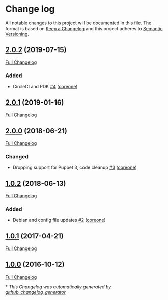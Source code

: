 # Change log

All notable changes to this project will be documented in this file. The format is based on [Keep a Changelog](http://keepachangelog.com/en/1.0.0/) and this project adheres to [Semantic Versioning](http://semver.org).

## [2.0.2](https://github.com/broadinstitute/puppet-amavisd/tree/2.0.2) (2019-07-15)

[Full Changelog](https://github.com/broadinstitute/puppet-amavisd/compare/2.0.1...2.0.2)

### Added

- CircleCI and PDK [\#4](https://github.com/broadinstitute/puppet-amavisd/pull/4) ([coreone](https://github.com/coreone))

## [2.0.1](https://github.com/broadinstitute/puppet-amavisd/tree/2.0.1) (2019-01-16)

[Full Changelog](https://github.com/broadinstitute/puppet-amavisd/compare/2.0.0...2.0.1)

## [2.0.0](https://github.com/broadinstitute/puppet-amavisd/tree/2.0.0) (2018-06-21)

[Full Changelog](https://github.com/broadinstitute/puppet-amavisd/compare/1.0.2...2.0.0)

### Changed

- Dropping support for Puppet 3, code cleanup [\#3](https://github.com/broadinstitute/puppet-amavisd/pull/3) ([coreone](https://github.com/coreone))

## [1.0.2](https://github.com/broadinstitute/puppet-amavisd/tree/1.0.2) (2018-06-13)

[Full Changelog](https://github.com/broadinstitute/puppet-amavisd/compare/1.0.1...1.0.2)

### Added

- Debian and config file updates [\#2](https://github.com/broadinstitute/puppet-amavisd/pull/2) ([coreone](https://github.com/coreone))

## [1.0.1](https://github.com/broadinstitute/puppet-amavisd/tree/1.0.1) (2017-04-21)

[Full Changelog](https://github.com/broadinstitute/puppet-amavisd/compare/1.0.0...1.0.1)

## [1.0.0](https://github.com/broadinstitute/puppet-amavisd/tree/1.0.0) (2016-10-12)

[Full Changelog](https://github.com/broadinstitute/puppet-amavisd/compare/e7ce89ccabbcd68e8627645cadcad4a15ce829f3...1.0.0)



\* *This Changelog was automatically generated by [github_changelog_generator](https://github.com/github-changelog-generator/github-changelog-generator)*

